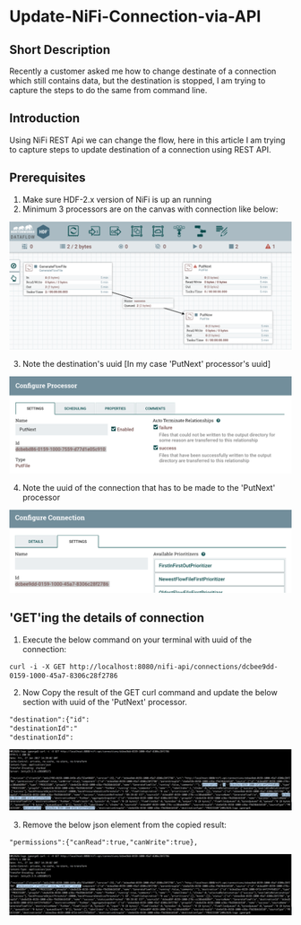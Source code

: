 # Update-NiFi-Connection-via-API

## Short Description

Recently a customer asked me how to change destinate of a connection which still contains data, but the destination is stopped, I am trying to capture the steps to do the same from command line.

## Introduction

Using NiFi REST Api we can change the flow, here in this article I am trying to capture steps to update destination of a connection using REST API.

## Prerequisites

1) Make sure HDF-2.x version of NiFi is up an running
2) Minimum 3 processors are on the canvas with connection like below:

![alt tag](https://github.com/jobinthompu/Update-NiFi-Connection-via-API/blob/master/Images/data_flow_before.jpg)

3) Note the destination's uuid [In my case 'PutNext' processor's uuid]

![alt tag](https://github.com/jobinthompu/Update-NiFi-Connection-via-API/blob/master/Images/PutNext_uuid.jpg)

4) Note the uuid of the connection that has to be made to the 'PutNext' processor

![alt tag](https://github.com/jobinthompu/Update-NiFi-Connection-via-API/blob/master/Images/Connection.jpg)

## 'GET'ing the details of connection

1) Execute the below command on your terminal with uuid of the connection:

```
curl -i -X GET http://localhost:8080/nifi-api/connections/dcbee9dd-0159-1000-45a7-8306c28f2786 
```

2) Now Copy the result of the GET curl command and update the below section with uuid of the 'PutNext' processor.

```
"destination":{"id":
"destinationId":"
"destinationId":
```
![alt tag](https://github.com/jobinthompu/Update-NiFi-Connection-via-API/blob/master/Images/Changes_required.jpg)

3) Remove the below json element from the copied result:

```
"permissions":{"canRead":true,"canWrite":true},
```
![alt tag](https://github.com/jobinthompu/Update-NiFi-Connection-via-API/blob/master/Images/remove_this_element.jpg)

